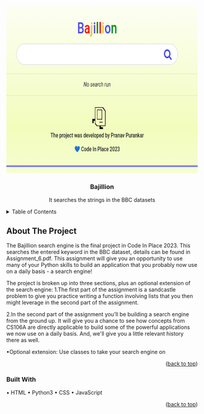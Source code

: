 <a name="readme-top"></a>

<!-- PROJECT SHIELDS -->
<!--
*** I'm using markdown "reference style" links for readability.
*** Reference links are enclosed in brackets [ ] instead of parentheses ( ).
*** See the bottom of this document for the declaration of the reference variables
*** for contributors-url, forks-url, etc. This is an optional, concise syntax you may use.
*** https://www.markdownguide.org/basic-syntax/#reference-style-links
-->

<!-- PROJECT LOGO -->
<br />
<div align="center">
  <a href="https://github.com/ThePranavPurankar/CodeInPlace/blob/master/images/Bajillion_Logo.png">
    <img src="images/Bajillion_Logo.png" alt="Logo" width="680" height="440">
  </a>

  <h3 align="center">Bajillion</h3>

  <p align="center">
    It searches the strings in the BBC datasets
    <br />
  </p>
</div>



<!-- TABLE OF CONTENTS -->
<details>
  <summary>Table of Contents</summary>
  <ol>
    <li>
      <a href="#about-the-project">About The Project</a>
      <ul>
        <li><a href="#built-with">Built With</a></li>
      </ul>
    </li>
    <li>
      <a href="#getting-started">Getting Started</a>
      <ul>
        <li><a href="#prerequisites">Prerequisites</a></li>
        <li><a href="#installation">Installation</a></li>
      </ul>
    </li>
    <li><a href="#usage">Usage</a></li>
    <li><a href="#contact">Contact</a></li>
    <li><a href="#acknowledgments">Acknowledgments</a></li>
  </ol>
</details>



<!-- ABOUT THE PROJECT -->
## About The Project

The Bajillion search engine is the final project in Code In Place 2023. This searches the entered keyword in the BBC dataset, details can be found in Assignment_6.pdf.
This assignment will give you an opportunity to use many of your Python skills to build an application that you probably now use on a daily basis - a search engine!

The project is broken up into three sections, plus an optional extension of the search engine:
  1.The first part of the assignment is a sandcastle problem to give you practice writing a function
    involving lists that you then might leverage in the second part of the assignment.
  
  2.In the second part of the assignment you'll be building a search engine from the ground up. It will give
    you a chance to see how concepts from CS106A are directly applicable to build some of the powerful
    applications we now use on a daily basis. And, we'll give you a little relevant history there as well.

  •Optional extension: Use classes to take your search engine on

<p align="right">(<a href="#readme-top">back to top</a>)</p>

### Built With
• HTML
• Python3
• CSS
• JavaScript

<p align="right">(<a href="#readme-top">back to top</a>)</p>
